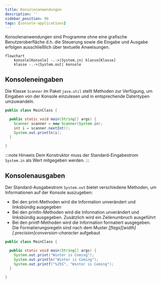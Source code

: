 ```yaml
---
title: Konsolenanwendungen
description: ''
sidebar_position: 90
tags: [console-applications]
---
```


Konsolenanwendungen sind Programme ohne eine grafische Benutzeroberfläche d.h. die Steuerung sowie die Eingabe und Ausgabe erfolgen ausschließlich über textuelle Anweisungen.

```mermaid
flowchart
    konsole[Konsole] -.->|System.in| klasse[Klasse]
    klasse -.->|System.out| konsole
```

## Konsoleneingaben

Die Klasse `Scanner` im Paket `java.util` stellt Methoden zur Verfügung, um Eingaben von der Konsole einzulesen und in entsprechende Datentypen umzuwandeln.

```java title="MainClass.java" showLineNumbers
public class MainClass {

  public static void main(String[] args) {
    Scanner scanner = new Scanner(System.in);
    int i = scanner.nextInt();
    System.out.println(i);
  }

}
```

:::note Hinweis
Dem Konstruktor muss der Standard-Eingabestrom `System.in` als Wert mitgegeben werden.
:::

## Konsolenausgaben

Der Standard-Ausgabestrom `System.out` bietet verschiedene Methoden, um Informationen auf der Konsole auszugeben:

- Bei den print-Methoden wird die Information unverändert und linksbündig ausgegeben
- Bei den println-Methoden wird die Information unverändert und linksbündig ausgegeben. Zusätzlich wird ein Zeilenumbruch ausgeführt
- Bei den printf-Methoden wird die Information formatiert ausgegeben. Die Formatierungsregeln sind nach dem Muster _[flags]\[width][.precision]conversion-character_ aufgebaut

```java title="MainClass.java" showLineNumbers
public class MainClass {

  public static void main(String[] args) {
    System.out.print("Winter is Coming");
    System.out.println("Winter is Coming");
    System.out.printf("%25S", "Winter is Coming");
  }

}
```

